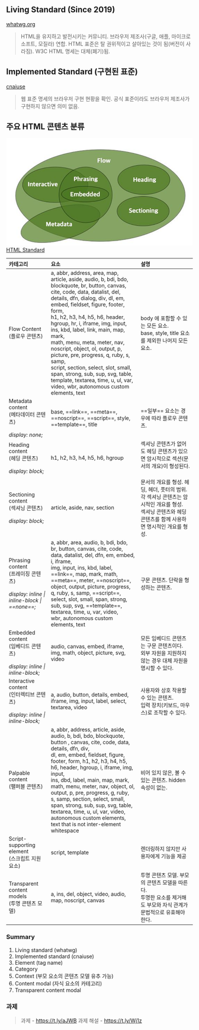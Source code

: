 ## Living Standard (Since 2019)
[whatwg.org](https://html.spec.whatwg.org/)
>HTML을 유지하고 발전시키는 커뮤니티. 
>브라우저 제조사(구글, 애플, 마이크로소프트, 모질라) 연합. 
>HTML 표준은 탈 권위적이고 살아있는 것이 됨(버전이 사라짐). 
>W3C HTML 명세는 대체(폐기)됨.

## Implemented Standard (구현된 표준)
[cnaiuse](https://caniuse.com)
>웹 표준 명세의 브라우저 구현 현황을 확인. 
>공식 표준이라도 브라우저 제조사가 구현하지 않으면 의미 없음.

## 주요 HTML 콘텐츠 분류
![HTML Flow](../images/html_flow.png)
[HTML Standard](https://html.spec.whatwg.org/multipage/indices.html#element-content-categories)

| 카테고리                                                                                     | 요소                                                                                                                                                                                                                                                                                                                                                                                                                                                                                                                                                                                                               | 설명                                                                                               |
| :--------------------------------------------------------------------------------------- | :--------------------------------------------------------------------------------------------------------------------------------------------------------------------------------------------------------------------------------------------------------------------------------------------------------------------------------------------------------------------------------------------------------------------------------------------------------------------------------------------------------------------------------------------------------------------------------------------------------------- | :----------------------------------------------------------------------------------------------- |
| Flow Content<br>(플로우 콘텐츠)                                                                | a, abbr, address, area, map, article, aside, audio, b, bdi, bdo, blockquote, br, button, canvas, <br>cite, code, data, datalist, del, details, dfn, dialog, div, dl, em, embed, fieldset, figure, footer, form, <br>h1, h2, h3, h4, h5, h6, header, hgroup, hr, i, iframe, img, input, ins, kbd, label, link, main, map, mark, <br>math, menu, meta, meter, nav, noscript, object, ol, output, p, picture, pre, progress, q, ruby, s, samp, <br>script, section, select, slot, small, span, strong, sub, sup, svg, table, template, textarea, time, u, ul, var, <br>video, wbr, autonomous custom elements, text | body 에 포함할 수 있는 모든 요소.<br>base, style, title 요소를 제외한 나머지 모든 요소.<br>                              |
| Metadata content <br>(메타데이터 콘텐츠)<br><br>*display: none;*                                 | base, ==link==, ==meta==, ==noscript==, ==script==, style, ==template==, title                                                                                                                                                                                                                                                                                                                                                                                                                                                                                                                                   | ==일부== 요소는 경우에 따라 플로우 콘텐츠.                                                                       |
| Heading content<br>(헤딩 콘텐츠)<br><br>*display: block;*                                     | h1, h2, h3, h4, h5, h6, hgroup                                                                                                                                                                                                                                                                                                                                                                                                                                                                                                                                                                                   | 섹셔닝 콘텐츠가 없어도 헤딩 콘텐츠가 있으면 암시적으로 섹션(문서의 개요)이 형성된다.<br><br>                                         |
| Sectioning content<br>(섹셔닝 콘텐츠)<br><br>*display: block;*                                 | article, aside, nav, section                                                                                                                                                                                                                                                                                                                                                                                                                                                                                                                                                                                     | 문서의 개요를 형성. 헤딩, 헤더, 풋터의 범위.<br>각 섹셔닝 콘텐츠는 암시적인 개요를 형성. <br>섹셔닝 콘텐츠와 헤딩 콘텐츠를 함께 사용하면 명시적인 개요를 형성. |
| Phrasing content<br>(프레이징 콘텐츠)<br><br>*display: inline \| <br>inline-block \| ==none==;* | a, abbr, area, audio, b, bdi, bdo, br, button, canvas, cite, code, data, datalist, del, dfn, em, embed, i, iframe, <br>img, input, ins, kbd, label, ==link==, map, mark, math, ==meta==, meter, ==noscript==, object, output, picture, progress, <br>q, ruby, s, samp, ==script==, select, slot, small, span, strong, sub, sup, svg, ==template==, textarea, time, u, var, video, <br>wbr, autonomous custom elements, text                                                                                                                                                                                      | 구문 콘텐츠. 단락을 형성하는 콘텐츠.                                                                            |
| Embedded content<br>(임베디드 콘텐츠)<br><br>*display: inline \| <br>inline-block;*             | audio, canvas, embed, iframe, img, math, object, picture, svg, video                                                                                                                                                                                                                                                                                                                                                                                                                                                                                                                                             | 모든 임베디드 콘텐츠는 구문 콘텐츠이다. <br>외부 자원을 지원하지 않는 경우 대체 자원을 명시할 수 있다.<br>                                |
| Interactive content<br>(인터렉티브 콘텐츠)<br><br>*display: inline \| <br>inline-block;*         | a, audio, button, details, embed, iframe, img, input, label, select, textarea, video                                                                                                                                                                                                                                                                                                                                                                                                                                                                                                                             | 사용자와 상호 작용할 수 있는 콘텐츠.<br>입력 장치(키보드, 마우스)로 조작할 수 있다.                                              |
| Palpable content<br>(팰퍼블 콘텐츠)                                                            | a, abbr, address, article, aside, audio, b, bdi, bdo, blockquote, button , canvas, cite, code, data, details, dfn, div, <br>dl, em, embed, fieldset, figure, footer, form, h1, h2, h3, h4, h5, h6, header, hgroup, i, iframe, img, input, <br>ins, dbd, label, main, map, mark, math, menu, meter, nav, object, ol, output, p, pre, progress, g, ruby, <br>s, samp, section, select, small, span, strong, sub, sup, svg, table, textarea, time, u, ul, var, video, <br>autonomous custom elements, text that is not inter-element whitespace                                                                     | 비어 있지 않은, 볼 수 있는 콘텐츠. hidden 속성이 없는.                                                             |
| Script-supporting element<br>(스크립트 지원 요소)                                                | script, template                                                                                                                                                                                                                                                                                                                                                                                                                                                                                                                                                                                                 | 렌더링하지 않지만 사용자에게 기능을 제공                                                                           |
| Transparent content models <br>(투명 콘텐츠 모델)                                               | a, ins, del, object, video, audio, map, noscript, canvas                                                                                                                                                                                                                                                                                                                                                                                                                                                                                                                                                         | 투명 콘텐츠 모델. 부모의 콘텐츠 모델을 따른다.<br>투명한 요소를 제거해도 부모와 자식 관계가 문법적으로 유효해야 한다.                            |


### Summary
1. Living standard (whatwg)
2. Implemented standard (cnaiuse)
3. Element (tag name)
4. Category
5. Context (부모 요소의 콘텐츠 모델 유추 가능)
6. Content modal (자식 요소의 카테고리)
7. Transparent content modal

### 과제
>과제 - https://t.ly/aJWB 
>과제 해설 - https://t.ly/Wj1z